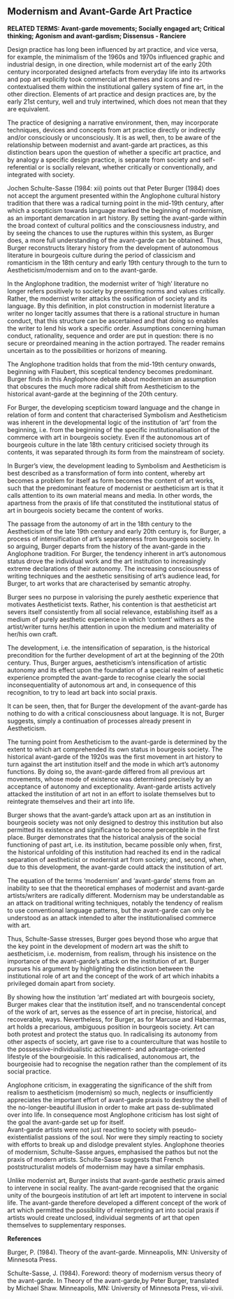 ## Modernism and Avant-Garde Art Practice

**RELATED TERMS: Avant-garde movements; Socially engaged art; Critical thinking; Agonism and avant-gardism; Dissensus - Ranciere**

Design practice has long been influenced by art practice, and vice versa, for example, the minimalism of the 1960s and 1970s influenced graphic and industrial design, in one direction, while modernist art of the early 20th century incorporated designed artefacts from everyday life into its artworks and pop art explicitly took commercial art themes and icons and re-contextualised them within the institutional gallery system of fine art, in the other direction. Elements of art practice and design practices are, by the early 21st century, well and truly intertwined, which does not mean that they are equivalent.

The practice of designing a narrative environment, then, may incorporate techniques, devices and concepts from art practice directly or indirectly and/or consciously or unconsciously. It is as well, then, to be aware of the relationship between modernist and avant-garde art practices, as this distinction bears upon the question of whether a specific art practice, and by analogy a specific design practice, is separate from society and self-referential or is socially relevant, whether critically or conventionally, and integrated with society.

Jochen Schulte-Sasse (1984: xii) points out that Peter Burger (1984) does not accept the argument presented within the Anglophone cultural history tradition that there was a radical turning point in the mid-19th century, after which a scepticism towards language marked the beginning of modernism, as an important demarcation in art history. By setting the avant-garde within the broad context of cultural politics and the consciousness industry, and by seeing the chances to use the ruptures within this system, as Burger does, a more full understanding of the avant-garde can be obtained. Thus, Burger reconstructs literary history from the development of autonomous literature in bourgeois culture during the period of classicism and romanticism in the 18th century and early 19th century through to the turn to Aestheticism/modernism and on to the avant-garde.

In the Anglophone tradition, the modernist writer of ‘high’ literature no longer refers positively to society by presenting norms and values critically. Rather, the modernist writer attacks the ossification of society and its language. By this definition, in plot construction in modernist literature a writer no longer tacitly assumes that there is a rational structure in human conduct, that this structure can be ascertained and that doing so enables the writer to lend his work a specific order. Assumptions concerning human conduct, rationality, sequence and order are put in question: there is no secure or preordained meaning in the action portrayed. The reader remains uncertain as to the possibilities or horizons of meaning.

The Anglophone tradition holds that from the mid-19th century onwards, beginning with Flaubert, this sceptical tendency becomes predominant. Burger finds in this Anglophone debate about modernism an assumption that obscures the much more radical shift from Aestheticism to the historical avant-garde at the beginning of the 20th century.

For Burger, the developing scepticism toward language and the change in relation of form and content that characterised Symbolism and Aestheticism was inherent in the developmental logic of the institution of ‘art’ from the beginning, i.e. from the beginning of the specific institutionalisation of the commerce with art in bourgeois society. Even if the autonomous art of bourgeois culture in the late 18th century criticised society through its contents, it was separated through its form from the mainstream of society.

In Burger’s view, the development leading to Symbolism and Aestheticism is best described as a transformation of form into content, whereby art becomes a problem for itself as form becomes the content of art works, such that the predominant feature of modernist or aestheticism art is that it calls attention to its own material means and media. In other words, the apartness from the praxis of life that constituted the institutional status of art in bourgeois society became the content of works.

The passage from the autonomy of art in the 18th century to the Aestheticism of the late 19th century and early 20th century is, for Burger, a process of intensification of art’s separateness from bourgeois society. In so arguing, Burger departs from the history of the avant-garde in the Anglophone tradition. For Burger, the tendency inherent in art’s autonomous status drove the individual work and the art institution to increasingly extreme declarations of their autonomy. The increasing consciousness of writing techniques and the aesthetic sensitising of art’s audience lead, for Burger, to art works that are characterised by semantic atrophy.

Burger sees no purpose in valorising the purely aesthetic experience that motivates Aestheticist texts. Rather, his contention is that aestheticist art severs itself consistently from all social relevance, establishing itself as a medium of purely aesthetic experience in which ‘content’ withers as the artist/writer turns her/his attention in upon the medium and materiality of her/his own craft.

The development, i.e. the intensification of separation, is the historical precondition for the further development of art at the beginning of the 20th century. Thus, Burger argues, aestheticism’s intensification of artistic autonomy and its effect upon the foundation of a special realm of aesthetic experience prompted the avant-garde to recognise clearly the social inconsequentiality of autonomous art and, in consequence of this recognition, to try to lead art back into social praxis.

It can be seen, then, that for Burger the development of the avant-garde has nothing to do with a critical consciousness about language. It is not, Burger suggests, simply a continuation of processes already present in Aestheticism.

The turning point from Aestheticism to the avant-garde is determined by the extent to which art comprehended its own status in bourgeois society. The historical avant-garde of the 1920s was the first movement in art history to turn against the art institution itself and the mode in which art’s autonomy functions. By doing so, the avant-garde differed from all previous art movements, whose mode of existence was determined precisely by an acceptance of autonomy and exceptionality. Avant-garde artists actively attacked the institution of art not in an effort to isolate themselves but to reintegrate themselves and their art into life.

Burger shows that the avant-garde’s attack upon art as an institution in bourgeois society was not only designed to destroy this institution but also permitted its existence and significance to become perceptible in the first place. Burger demonstrates that the historical analysis of the social functioning of past art, i.e. its institution, became possible only when, first, the historical unfolding of this institution had reached its end in the radical separation of aestheticist or modernist art from society; and, second, when, due to this development, the avant-garde could attack the institution of art.

The equation of the terms ‘modernism’ and ‘avant-garde’ stems from an inability to see that the theoretical emphases of modernist and avant-garde artists/writers are radically different. Modernism may be understandable as an attack on traditional writing techniques, notably the tendency of realism to use conventional language patterns, but the avant-garde can only be understood as an attack intended to alter the institutionalised commerce with art.

Thus, Schulte-Sasse stresses, Burger goes beyond those who argue that the key point in the development of modern art was the shift to aestheticism, i.e. modernism, from realism, through his insistence on the importance of the avant-garde’s attack on the institution of art. Burger pursues his argument by highlighting the distinction between the institutional role of art and the concept of the work of art which inhabits a privileged domain apart from society.

By showing how the institution ‘art’ mediated art with bourgeois society, Burger makes clear that the institution itself, and no transcendental concept of the work of art, serves as the essence of art in precise, historical, and recoverable, ways. Nevertheless, for Burger, as for Marcuse and Habermas, art holds a precarious, ambiguous position in bourgeois society. Art can both protest and protect the status quo. In radicalising its autonomy from other aspects of society, art gave rise to a counterculture that was hostile to the possessive-individualistic achievement- and advantage-oriented lifestyle of the bourgeoisie. In this radicalised, autonomous art, the bourgeoisie had to recognise the negation rather than the complement of its social practice.

Anglophone criticism, in exaggerating the significance of the shift from realism to aestheticism (modernism) so much, neglects or insufficiently appreciates the important effort of avant-garde praxis to destroy the shell of the no-longer-beautiful illusion in order to make art pass de-sublimated over into life. In consequence most Anglophone criticism has lost sight of the goal the avant-garde set up for itself.  
Avant-garde artists were not just reacting to society with pseudo-existentialist passions of the soul. Nor were they simply reacting to society with efforts to break up and dislodge prevalent styles. Anglophone theories of modernism, Schulte-Sasse argues, emphasised the pathos but not the praxis of modern artists. Schulte-Sasse suggests that French poststructuralist models of modernism may have a similar emphasis.

Unlike modernist art, Burger insists that avant-garde aesthetic praxis aimed to intervene in social reality. The avant-garde recognised that the organic unity of the bourgeois institution of art left art impotent to intervene in social life. The avant-garde therefore developed a different concept of the work of art which permitted the possibility of reinterpreting art into social praxis if artists would create unclosed, individual segments of art that open themselves to supplementary responses.

**References**

Burger, P. (1984). Theory of the avant-garde. Minneapolis, MN: University of Minnesota Press.

Schulte-Sasse, J. (1984). Foreword: theory of modernism versus theory of the avant-garde. In Theory of the avant-garde,by Peter Burger, translated by Michael Shaw. Minneapolis, MN: University of Minnesota Press, vii-xivii.

